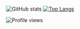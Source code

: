 ![GitHub stats](https://github-readme-stats.vercel.app/api?username=AronMav&show_icons=true)
[![Top Langs](https://github-readme-stats.vercel.app/api/top-langs/?username=AronMav)](https://github.com/anuraghazra/github-readme-stats)

![Profile views](https://gpvc.arturio.dev/AronMav)  
